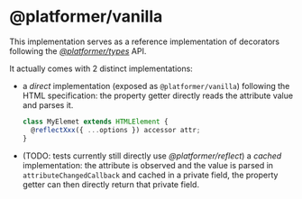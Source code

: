 # @platformer/vanilla

This implementation serves as a reference implementation of decorators following the [_@platformer/types_](../types/README.md) API.

It actually comes with 2 distinct implementations:

- a _direct_ implementation (exposed as `@platformer/vanilla`) following the HTML specification:
  the property getter directly reads the attribute value and parses it.

  ```js
  class MyElemet extends HTMLElement {
    @reflectXxx({ ...options }) accessor attr;
  }
  ```

- (TODO: tests currently still directly use _@platformer/reflect_) a _cached_ implementation:
  the attribute is observed and the value is parsed in `attributeChangedCallback` and cached in a private field,
  the property getter can then directly return that private field.
